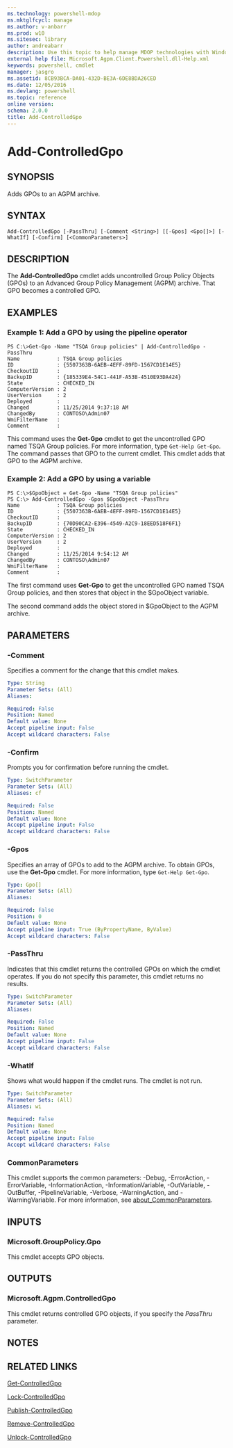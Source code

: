 ```yaml
---
ms.technology: powershell-mdop
ms.mktglfcycl: manage
ms.author: v-anbarr
ms.prod: w10
ms.sitesec: library
author: andreabarr
description: Use this topic to help manage MDOP technologies with Windows PowerShell.
external help file: Microsoft.Agpm.Client.Powershell.dll-Help.xml
keywords: powershell, cmdlet
manager: jasgro 
ms.assetid: 8CB93BCA-DA01-432D-BE3A-6DE8BDA26CED
ms.date: 12/05/2016
ms.devlang: powershell
ms.topic: reference
online version: 
schema: 2.0.0
title: Add-ControlledGpo
---
```


# Add-ControlledGpo

## SYNOPSIS
Adds GPOs to an AGPM archive.

## SYNTAX

```
Add-ControlledGpo [-PassThru] [-Comment <String>] [[-Gpos] <Gpo[]>] [-WhatIf] [-Confirm] [<CommonParameters>]
```

## DESCRIPTION
The **Add-ControlledGpo** cmdlet adds uncontrolled Group Policy Objects (GPOs) to an Advanced Group Policy Management (AGPM) archive.
That GPO becomes a controlled GPO.

## EXAMPLES

### Example 1: Add a GPO by using the pipeline operator
```
PS C:\>Get-Gpo -Name "TSQA Group policies" | Add-ControlledGpo -PassThru
Name            : TSQA Group policies
ID              : {5507363B-6AEB-4EFF-89FD-1567CD1E14E5}
CheckoutID      : 
BackupID        : {185339E4-54C1-441F-A53B-4510E93DA424}
State           : CHECKED_IN
ComputerVersion : 2
UserVersion     : 2
Deployed        : 
Changed         : 11/25/2014 9:37:18 AM
ChangedBy       : CONTOSO\Admin07
WmiFilterName   : 
Comment         :
```

This command uses the **Get-Gpo** cmdlet to get the uncontrolled GPO named TSQA Group policies.
For more information, type `Get-Help Get-Gpo`.
The command passes that GPO to the current cmdlet.
This cmdlet adds that GPO to the AGPM archive.

### Example 2: Add a GPO by using a variable
```
PS C:\>$GpoObject = Get-Gpo -Name "TSQA Group policies"
PS C:\> Add-ControlledGpo -Gpos $GpoObject -PassThru
Name            : TSQA Group policies
ID              : {5507363B-6AEB-4EFF-89FD-1567CD1E14E5}
CheckoutID      : 
BackupID        : {70D90CA2-E396-4549-A2C9-18EED518F6F1}
State           : CHECKED_IN
ComputerVersion : 2
UserVersion     : 2
Deployed        : 
Changed         : 11/25/2014 9:54:12 AM
ChangedBy       : CONTOSO\Admin07
WmiFilterName   : 
Comment         :
```

The first command uses **Get-Gpo** to get the uncontrolled GPO named TSQA Group policies, and then stores that object in the $GpoObject variable.

The second command adds the object stored in $GpoObject to the AGPM archive.

## PARAMETERS

### -Comment
Specifies a comment for the change that this cmdlet makes.

```yaml
Type: String
Parameter Sets: (All)
Aliases: 

Required: False
Position: Named
Default value: None
Accept pipeline input: False
Accept wildcard characters: False
```

### -Confirm
Prompts you for confirmation before running the cmdlet.

```yaml
Type: SwitchParameter
Parameter Sets: (All)
Aliases: cf

Required: False
Position: Named
Default value: None
Accept pipeline input: False
Accept wildcard characters: False
```

### -Gpos
Specifies an array of GPOs to add to the AGPM archive.
To obtain GPOs, use the **Get-Gpo** cmdlet.
For more information, type `Get-Help Get-Gpo`.

```yaml
Type: Gpo[]
Parameter Sets: (All)
Aliases: 

Required: False
Position: 0
Default value: None
Accept pipeline input: True (ByPropertyName, ByValue)
Accept wildcard characters: False
```

### -PassThru
Indicates that this cmdlet returns the controlled GPOs on which the cmdlet operates.
If you do not specify this parameter, this cmdlet returns no results.

```yaml
Type: SwitchParameter
Parameter Sets: (All)
Aliases: 

Required: False
Position: Named
Default value: None
Accept pipeline input: False
Accept wildcard characters: False
```

### -WhatIf
Shows what would happen if the cmdlet runs. The cmdlet is not run.

```yaml
Type: SwitchParameter
Parameter Sets: (All)
Aliases: wi

Required: False
Position: Named
Default value: None
Accept pipeline input: False
Accept wildcard characters: False
```

### CommonParameters
This cmdlet supports the common parameters: -Debug, -ErrorAction, -ErrorVariable, -InformationAction, -InformationVariable, -OutVariable, -OutBuffer, -PipelineVariable, -Verbose, -WarningAction, and -WarningVariable. For more information, see [about_CommonParameters](http://go.microsoft.com/fwlink/?LinkID=113216).

## INPUTS

### Microsoft.GroupPolicy.Gpo
This cmdlet accepts GPO objects.

## OUTPUTS

### Microsoft.Agpm.ControlledGpo
This cmdlet returns controlled GPO objects, if you specify the *PassThru* parameter.

## NOTES

## RELATED LINKS

[Get-ControlledGpo](get-controlledgpo.md)

[Lock-ControlledGpo](lock-controlledgpo.md)

[Publish-ControlledGpo](publish-controlledgpo.md)

[Remove-ControlledGpo](remove-controlledgpo.md)

[Unlock-ControlledGpo](unlock-controlledgpo.md)


